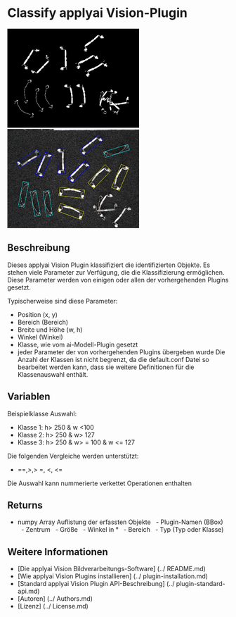 # Classify applyai Vision-Plugin

<Div style = "float: left;">
<Img src = "./example_in.jpg" width = "300" alt = "Eingabebild">
<Img src = "./example_out.jpg" width = "300" alt = "Ausgangsbild">
</ Div>

## Beschreibung
Dieses applyai Vision Plugin klassifiziert die identifizierten Objekte. Es stehen viele Parameter zur Verfügung, die die Klassifizierung ermöglichen. Diese Parameter werden von einigen oder allen der vorhergehenden Plugins gesetzt.

Typischerweise sind diese Parameter:
- Position (x, y)
- Bereich (Bereich)
- Breite und Höhe (w, h)
- Winkel (Winkel)
- Klasse, wie vom ai-Modell-Plugin gesetzt
- jeder Parameter der von vorhergehenden Plugins übergeben wurde
Die Anzahl der Klassen ist nicht begrenzt, da die default.conf Datei so bearbeitet werden kann, dass sie weitere Definitionen für die Klassenauswahl enthält.

## Variablen
Beispielklasse Auswahl:
- Klasse 1: h> 250 & w <100
- Klasse 2: h> 250 & w> 127
- Klasse 3: h> 250 & w> = 100 & w <= 127

Die folgenden Vergleiche werden unterstützt:
- ==,>,> =, <, <=

Die Auswahl kann nummerierte verkettet Operationen enthalten

## Returns
- numpy Array Auflistung der erfassten Objekte
  - Plugin-Namen (BBox)
  - Zentrum
  - Größe
  - Winkel in °
  - Bereich
  - Typ (Typ oder Klasse)

## Weitere Informationen
- [Die applyai Vision Bildverarbeitungs-Software] (../ README.md)
- [Wie applyai Vision Plugins installieren] (../ plugin-installation.md)
- [Standard applyai Vision Plugin API-Beschreibung] (../ plugin-standard-api.md)
- [Autoren] (../ Authors.md)
- [Lizenz] (../ License.md)